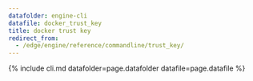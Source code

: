 ```yaml
---
datafolder: engine-cli
datafile: docker_trust_key
title: docker trust key
redirect_from:
  - /edge/engine/reference/commandline/trust_key/
---
```

<!--
This page is automatically generated from Docker's source code. If you want to
suggest a change to the text that appears here, open a ticket or pull request
in the source repository on GitHub:

https://github.com/docker/cli
-->

{% include cli.md datafolder=page.datafolder datafile=page.datafile %}
